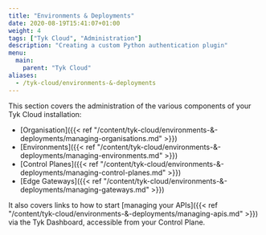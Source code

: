 ```yaml
---
title: "Environments & Deployments"
date: 2020-08-19T15:41:07+01:00
weight: 4
tags: ["Tyk Cloud", "Administration"]
description: "Creating a custom Python authentication plugin"
menu:
  main:
    parent: "Tyk Cloud"
aliases:
  - /tyk-cloud/environments-&-deployments
---
```


This section covers the administration of the various components of your Tyk Cloud installation:

* [Organisation]({{< ref "/content/tyk-cloud/environments-&-deployments/managing-organisations.md" >}})
* [Environments]({{< ref "/content/tyk-cloud/environments-&-deployments/managing-environments.md" >}})
* [Control Planes]({{< ref "/content/tyk-cloud/environments-&-deployments/managing-control-planes.md" >}})
* [Edge Gateways]({{< ref "/content/tyk-cloud/environments-&-deployments/managing-gateways.md" >}})

It also covers links to how to start [managing your APIs]({{< ref "/content/tyk-cloud/environments-&-deployments/managing-apis.md" >}}) via the Tyk Dashboard, accessible from your Control Plane.
